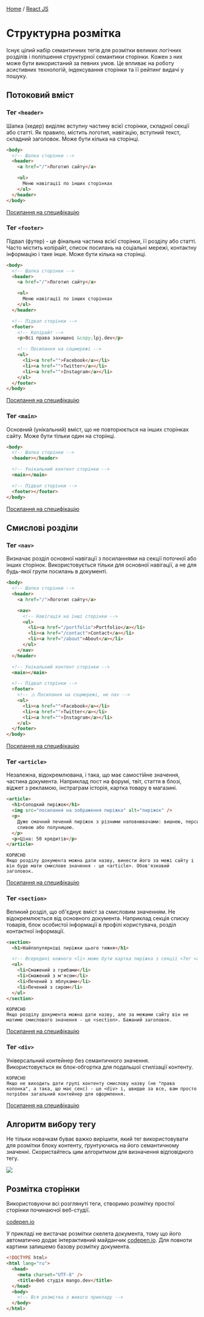 [Home](../../README.md) / [React JS](../README_HTML_CSS.md)

# Структурна розмітка

Існує цілий набір семантичних тегів для розмітки великих логічних розділів і поліпшення структурної семантики сторінки. Кожен з них може бути використаний за певних умов. Це впливає на роботу асистивних технологій, індексування сторінки та її рейтинг видачі у пошуку.

## Потоковий вміст

### Тег `<header>`

Шапка (хедер) виділяє вступну частину всієї сторінки, складної секції або статті. Як правило, містить логотип, навігацію, вступний текст, складний заголовок. Може бути кілька на сторінці.

```html
<body>
  <!-- Шапка сторінки -->
  <header>
    <a href="/">Логотип сайту</a>

    <ul>
      Меню навігації по інших сторінках
    </ul>
  </header>
</body>
```

[Посилання на специфікацію](https://html.spec.whatwg.org/multipage/sections.html#the-header-element)

### Тег `<footer>`

Підвал (футер) - це фінальна частина всієї сторінки, її розділу або статті. Часто містить копірайт, список посилань на соціальні мережі, контактну інформацію і таке інше. Може бути кілька на сторінці.

```html
<body>
  <!-- Шапка сторінки -->
  <header>
    <a href="/">Логотип сайту</a>

    <ul>
      Меню навігації по інших сторінках
    </ul>
  </header>

  <!-- Підвал сторінки -->
  <footer>
    <!-- Копірайт -->
    <p>Всі права захищені &copy;lpj.dev</p>

    <!-- Посилання на соцмережі -->
    <ul>
      <li><a href="">Facebook</a></li>
      <li><a href="">Twitter</a></li>
      <li><a href="">Instagram</a></li>
    </ul>
  </footer>
</body>
```

[Посилання на специфікацію](https://html.spec.whatwg.org/multipage/sections.html#the-footer-element)

### Тег `<main>`

Основний (унікальний) вміст, що не повторюється на інших сторінках сайту. Може бути тільки один на сторінці.

```html
<body>
  <!-- Шапка сторінки -->
  <header></header>

  <!-- Унікальний контент сторінки -->
  <main></main>

  <!-- Підвал сторінки -->
  <footer></footer>
</body>
```

[Посилання на специфікацію](https://html.spec.whatwg.org/multipage/grouping-content.html#the-main-element)

## Смислові розділи

### Тег `<nav>`

Визначає розділ основної навігації з посиланнями на секції поточної або інших сторінок. Використовується тільки для основної навігації, а не для будь-якої групи посилань в документі.

```html
<body>
  <!-- Шапка сторінки -->
  <header>
    <a href="/">Логотип сайту</a>

    <nav>
      <!-- Навігація на інші сторінки -->
      <ul>
        <li><a href="/portfolio">Portfolio</a></li>
        <li><a href="/contact">Contact</a></li>
        <li><a href="/about">About</a></li>
      </ul>
    </nav>
  </header>

  <!-- Унікальний контент сторінки -->
  <main></main>

  <!-- Підвал сторінки -->
  <footer>
    <!-- ⚠️ Посилання на соцмережі, не nav -->
    <ul>
      <li><a href="">Facebook</a></li>
      <li><a href="">Twitter</a></li>
      <li><a href="">Instagram</a></li>
    </ul>
  </footer>
</body>
```

[Посилання на специфікацію](https://html.spec.whatwg.org/multipage/sections.html#the-nav-element)

### Тег `<article>`

Незалежна, відокремлювана, і така, що має самостійне значення, частина документа. Наприклад пост на форумі, твіт, стаття в блозі, віджет з рекламою, інстраграм історія, картка товару в магазині.

```html
<article>
  <h1>Солодкий пиріжок</h1>
  <img src="посилання на зображення пиріжка" alt="пиріжок" />
  <p>
    Дуже смачний печений пиріжок з різними наповнювачами: вишнею, персиком
    сливою або полуницею.
  </p>
  <p>Ціна: 50 кредитів</p>
</article>
```

```
КОРИСНО
Якщо розділу документа можна дати назву, винести його за межі сайту і він буде мати смислове значення - це <article>. Обов'язковий заголовок.
```

[Посилання на специфікацію](https://html.spec.whatwg.org/multipage/sections.html#the-article-element)

### Тег `<section>`

Великий розділ, що об'єднує вміст за смисловим значенням. Не відокремлюється від основного документа. Наприклад секція списку товарів, блок особистої інформації в профілі користувача, розділ контактної інформації.

```html
<section>
  <h1>Найпопулярніші пиріжки цього тижня</h1>

  <!-- Всередині кожного <li> може бути картка пиріжка з секції «Тег <article>» -->
  <ul>
    <li>Смажений з грибами</li>
    <li>Смажений з м'ясом</li>
    <li>Печений з яблуками</li>
    <li>Печений з сиром</li>
  </ul>
</section>
```

```
КОРИСНО
Якщо розділу документа можна дати назву, але за межами сайту він не матиме смислового значення - це <section>. Бажаний заголовок.
```

[Посилання на специфікацію](https://html.spec.whatwg.org/multipage/sections.html#the-section-element)

### Тег `<div>`

Універсальний контейнер без семантичного значення. Використовується як блок-обгортка для подальшої стилізації контенту.

```
КОРИСНО
Якщо не виходить дати групі контенту смислову назву (не "права колонка", а така, що має сенс) - це <div> і, швидше за все, вам просто потрібен загальний контейнер для оформлення.
```

[Посилання на специфікацію](https://html.spec.whatwg.org/multipage/grouping-content.html#the-div-element)

## Алгоритм вибору тегу

Не тільки новачкам буває важко вирішити, який тег використовувати для розмітки блоку контенту, ґрунтуючись на його семантичному значенні. Скористайтесь цим алгоритмом для визначення відповідного тегу.

![](img/algorithm.jpeg)

## Розмітка сторінки

Використовуючи всі розглянуті теги, створимо розмітку простої сторінки починаючої веб-студії.

[codepen.io](https://codepen.io/goit-academy/pen/ExPmoKE)

У прикладі не вистачає розмітки скелета документа, тому що його автоматично додає інтерактивний майданчик [codepen.io](https://codepen.io/). Для повноти картини запишемо базову розмітку документа.

```html
<!DOCTYPE html>
<html lang="ru">
  <head>
    <meta charset="UTF-8" />
    <title>Веб студія mango.dev</title>
  </head>
  <body>
    <!-- Вся розмітка з живого прикладу -->
  </body>
</html>
```